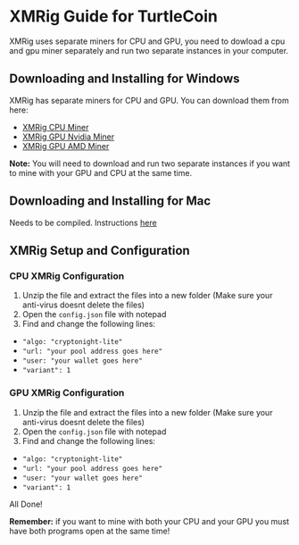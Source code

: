 # XMRig Guide for TurtleCoin

XMRig uses separate miners for CPU and GPU, you need to dowload a cpu and gpu miner separately and run two separate instances in your computer.

## Downloading and Installing for Windows

XMRig has separate miners for CPU and GPU. You can download them from here:

* [XMRig CPU Miner](https://github.com/xmrig/xmrig/releases)
* [XMRig GPU Nvidia Miner](https://github.com/xmrig/xmrig-nvidia/releases)
* [XMRig GPU AMD Miner](https://github.com/xmrig/xmrig-amd/releases)

**Note:** You will need to download and run two separate instances if you want to mine with your GPU and CPU at the same time.

## Downloading and Installing for Mac

Needs to be compiled. Instructions [here](https://github.com/xmrig/xmrig/wiki/OS-X-Build)

## XMRig Setup and Configuration

### CPU XMRig Configuration

1. Unzip the file and extract the files into a new folder (Make sure your anti-virus doesnt delete the files)
2. Open the `config.json` file with notepad
3. Find and change the following lines:
* `"algo: "cryptonight-lite"`
* `"url: "your pool address goes here"`
* `"user: "your wallet goes here"`
* `"variant": 1`

### GPU XMRig Configuration

1. Unzip the file and extract the files into a new folder (Make sure your anti-virus doesnt delete the files)
2. Open the `config.json` file with notepad
3. Find and change the following lines:
* `"algo: "cryptonight-lite"`
* `"url: "your pool address goes here"`
* `"user: "your wallet goes here"`
* `"variant": 1`

All Done!

**Remember:** if you want to mine with both your CPU and your GPU you must have both programs open at the same time!
